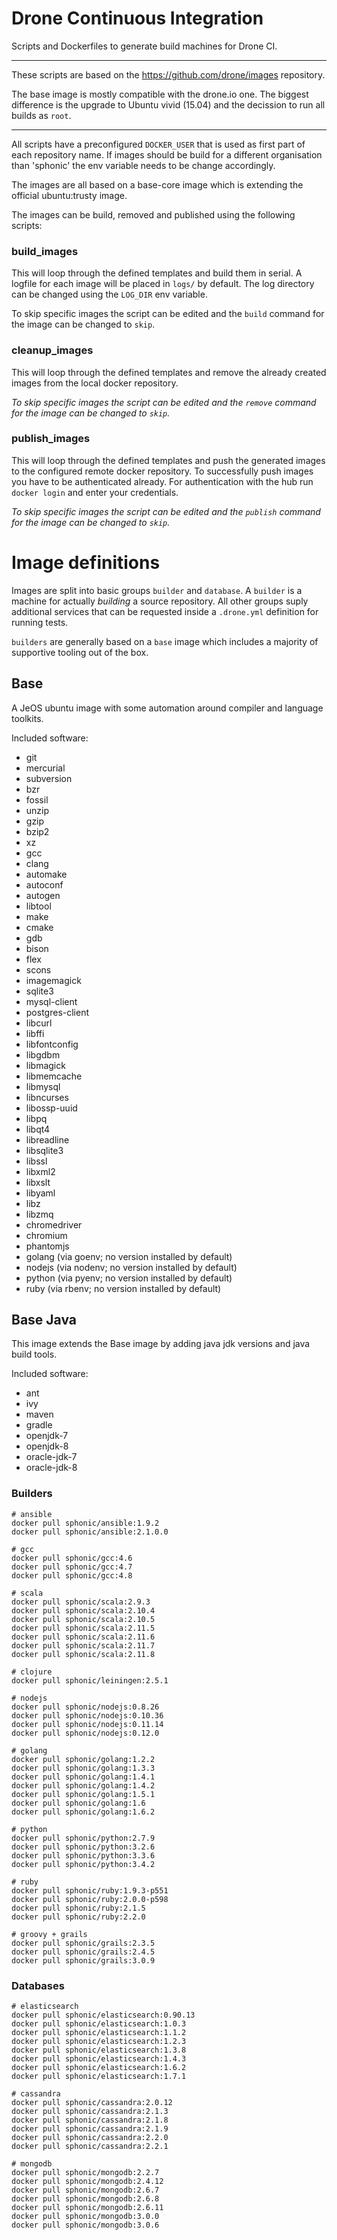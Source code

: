 # Drone Continuous Integration

Scripts and Dockerfiles to generate build machines for Drone CI.

---

These scripts are based on the https://github.com/drone/images repository.

The base image is mostly compatible with the drone.io one.
The biggest difference is the upgrade to Ubuntu vivid (15.04) and the decission
to run all builds as `root`.

---

All scripts have a preconfigured `DOCKER_USER` that is used as first part of
each repository name.
If images should be build for a different organisation than 'sphonic' the env
variable needs to be change accordingly.

The images are all based on a base-core image which is extending the official
ubuntu:trusty image.

The images can be build, removed and published using the following scripts:

### build_images

This will loop through the defined templates and build them in serial.
A logfile for each image will be placed in `logs/` by default.
The log directory can be changed using the `LOG_DIR` env variable.

To skip specific images the script can be edited and the `build` command for the
image can be changed to `skip`.

### cleanup_images

This will loop through the defined templates and remove the already created
images from the local docker repository.

*To skip specific images the script can be edited and the `remove` command for
the image can be changed to `skip`.*

### publish_images

This will loop through the defined templates and push the generated images to
the configured remote docker repository.
To successfully push images you have to be authenticated already.
For authentication with the hub run `docker login` and enter your credentials.

*To skip specific images the script can be edited and the `publish` command for
the image can be changed to `skip`.*

# Image definitions

Images are split into basic groups `builder` and `database`.
A `builder` is a machine for actually *building* a source repository.
All other groups suply additional services that can be requested inside a
`.drone.yml` definition for running tests.

`builders` are generally based on a `base` image which includes a majority of
supportive tooling out of the box.

## Base

A JeOS ubuntu image with some automation around compiler and language toolkits.

Included software:

- git
- mercurial
- subversion
- bzr
- fossil
- unzip
- gzip
- bzip2
- xz
- gcc
- clang
- automake
- autoconf
- autogen
- libtool
- make
- cmake
- gdb
- bison
- flex
- scons
- imagemagick
- sqlite3
- mysql-client
- postgres-client
- libcurl
- libffi
- libfontconfig
- libgdbm
- libmagick
- libmemcache
- libmysql
- libncurses
- libossp-uuid
- libpq
- libqt4
- libreadline
- libsqlite3
- libssl
- libxml2
- libxslt
- libyaml
- libz
- libzmq
- chromedriver
- chromium
- phantomjs
- golang (via goenv; no version installed by default)
- nodejs (via nodenv; no version installed by default)
- python (via pyenv; no version installed by default)
- ruby (via rbenv; no version installed by default)

## Base Java

This image extends the Base image by adding java jdk versions and java build
tools.

Included software:

- ant
- ivy
- maven
- gradle
- openjdk-7
- openjdk-8
- oracle-jdk-7
- oracle-jdk-8

### Builders

```
# ansible
docker pull sphonic/ansible:1.9.2
docker pull sphonic/ansible:2.1.0.0
```

```
# gcc
docker pull sphonic/gcc:4.6
docker pull sphonic/gcc:4.7
docker pull sphonic/gcc:4.8
```

```
# scala
docker pull sphonic/scala:2.9.3
docker pull sphonic/scala:2.10.4
docker pull sphonic/scala:2.10.5
docker pull sphonic/scala:2.11.5
docker pull sphonic/scala:2.11.6
docker pull sphonic/scala:2.11.7
docker pull sphonic/scala:2.11.8
```

```
# clojure
docker pull sphonic/leiningen:2.5.1
```

```
# nodejs
docker pull sphonic/nodejs:0.8.26
docker pull sphonic/nodejs:0.10.36
docker pull sphonic/nodejs:0.11.14
docker pull sphonic/nodejs:0.12.0
```

```
# golang
docker pull sphonic/golang:1.2.2
docker pull sphonic/golang:1.3.3
docker pull sphonic/golang:1.4.1
docker pull sphonic/golang:1.4.2
docker pull sphonic/golang:1.5.1
docker pull sphonic/golang:1.6
docker pull sphonic/golang:1.6.2
```

```
# python
docker pull sphonic/python:2.7.9
docker pull sphonic/python:3.2.6
docker pull sphonic/python:3.3.6
docker pull sphonic/python:3.4.2
```

```
# ruby
docker pull sphonic/ruby:1.9.3-p551
docker pull sphonic/ruby:2.0.0-p598
docker pull sphonic/ruby:2.1.5
docker pull sphonic/ruby:2.2.0
```

```
# groovy + grails
docker pull sphonic/grails:2.3.5
docker pull sphonic/grails:2.4.5
docker pull sphonic/grails:3.0.9
```

### Databases

```
# elasticsearch
docker pull sphonic/elasticsearch:0.90.13
docker pull sphonic/elasticsearch:1.0.3
docker pull sphonic/elasticsearch:1.1.2
docker pull sphonic/elasticsearch:1.2.3
docker pull sphonic/elasticsearch:1.3.8
docker pull sphonic/elasticsearch:1.4.3
docker pull sphonic/elasticsearch:1.6.2
docker pull sphonic/elasticsearch:1.7.1
```

```
# cassandra
docker pull sphonic/cassandra:2.0.12
docker pull sphonic/cassandra:2.1.3
docker pull sphonic/cassandra:2.1.8
docker pull sphonic/cassandra:2.1.9
docker pull sphonic/cassandra:2.2.0
docker pull sphonic/cassandra:2.2.1
```

```
# mongodb
docker pull sphonic/mongodb:2.2.7
docker pull sphonic/mongodb:2.4.12
docker pull sphonic/mongodb:2.6.7
docker pull sphonic/mongodb:2.6.8
docker pull sphonic/mongodb:2.6.11
docker pull sphonic/mongodb:3.0.0
docker pull sphonic/mongodb:3.0.6
```
